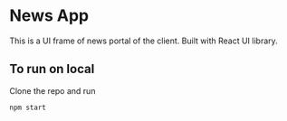 # News App

This is a UI frame of news portal of the client.
Built with React UI library.

## To run on local
Clone the repo and run

` npm start `

